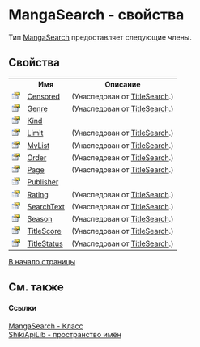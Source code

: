 # MangaSearch - свойства
 

Тип <a href="T_ShikiApiLib_MangaSearch.md">MangaSearch</a> предоставляет следующие члены.


## Свойства
<table><tr><th></th><th>Имя</th><th>Описание</th></tr><tr><td><img src="media/pubproperty.gif" /></td><td><a href="P_ShikiApiLib_TitleSearch_Censored.md">Censored</a></td><td> (Унаследован от <a href="T_ShikiApiLib_TitleSearch.md">TitleSearch</a>.)</td></tr><tr><td><img src="media/pubproperty.gif" /></td><td><a href="P_ShikiApiLib_TitleSearch_Genre.md">Genre</a></td><td> (Унаследован от <a href="T_ShikiApiLib_TitleSearch.md">TitleSearch</a>.)</td></tr><tr><td><img src="media/pubproperty.gif" /></td><td><a href="P_ShikiApiLib_MangaSearch_Kind.md">Kind</a></td><td /></tr><tr><td><img src="media/pubproperty.gif" /></td><td><a href="P_ShikiApiLib_TitleSearch_Limit.md">Limit</a></td><td> (Унаследован от <a href="T_ShikiApiLib_TitleSearch.md">TitleSearch</a>.)</td></tr><tr><td><img src="media/pubproperty.gif" /></td><td><a href="P_ShikiApiLib_TitleSearch_MyList.md">MyList</a></td><td> (Унаследован от <a href="T_ShikiApiLib_TitleSearch.md">TitleSearch</a>.)</td></tr><tr><td><img src="media/pubproperty.gif" /></td><td><a href="P_ShikiApiLib_TitleSearch_Order.md">Order</a></td><td> (Унаследован от <a href="T_ShikiApiLib_TitleSearch.md">TitleSearch</a>.)</td></tr><tr><td><img src="media/pubproperty.gif" /></td><td><a href="P_ShikiApiLib_TitleSearch_Page.md">Page</a></td><td> (Унаследован от <a href="T_ShikiApiLib_TitleSearch.md">TitleSearch</a>.)</td></tr><tr><td><img src="media/pubproperty.gif" /></td><td><a href="P_ShikiApiLib_MangaSearch_Publisher.md">Publisher</a></td><td /></tr><tr><td><img src="media/pubproperty.gif" /></td><td><a href="P_ShikiApiLib_TitleSearch_Rating.md">Rating</a></td><td> (Унаследован от <a href="T_ShikiApiLib_TitleSearch.md">TitleSearch</a>.)</td></tr><tr><td><img src="media/pubproperty.gif" /></td><td><a href="P_ShikiApiLib_TitleSearch_SearchText.md">SearchText</a></td><td> (Унаследован от <a href="T_ShikiApiLib_TitleSearch.md">TitleSearch</a>.)</td></tr><tr><td><img src="media/pubproperty.gif" /></td><td><a href="P_ShikiApiLib_TitleSearch_Season.md">Season</a></td><td> (Унаследован от <a href="T_ShikiApiLib_TitleSearch.md">TitleSearch</a>.)</td></tr><tr><td><img src="media/pubproperty.gif" /></td><td><a href="P_ShikiApiLib_TitleSearch_TitleScore.md">TitleScore</a></td><td> (Унаследован от <a href="T_ShikiApiLib_TitleSearch.md">TitleSearch</a>.)</td></tr><tr><td><img src="media/pubproperty.gif" /></td><td><a href="P_ShikiApiLib_TitleSearch_TitleStatus.md">TitleStatus</a></td><td> (Унаследован от <a href="T_ShikiApiLib_TitleSearch.md">TitleSearch</a>.)</td></tr></table>
<a href="#mangasearch---свойства">В начало страницы</a>

## См. также


#### Ссылки
<a href="T_ShikiApiLib_MangaSearch.md">MangaSearch - Класс</a><br /><a href="N_ShikiApiLib.md">ShikiApiLib - пространство имён</a><br />